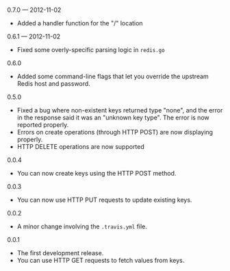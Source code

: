 0.7.0 &mdash; 2012-11-02
*	Added a handler function for the "/" location

0.6.1 &mdash; 2012-11-02
*   Fixed some overly-specific parsing logic in `redis.go`

0.6.0
*	Added some command-line flags that let you override the upstream Redis
	host and password.

0.5.0
*	Fixed a bug where non-existent keys returned type "none", and the error
	in the response said it was an "unknown key type". The error is now
	reported properly.
*	Errors on create operations (through HTTP POST) are now displaying
	properly.
*	HTTP DELETE operations are now supported

0.0.4
*	You can now create keys using the HTTP POST method.

0.0.3
*	You can now use HTTP PUT requests to update existing keys.

0.0.2
*	A minor change involving the `.travis.yml` file.

0.0.1
*	The first development release.
*	You can use HTTP GET requests to fetch values from keys.
